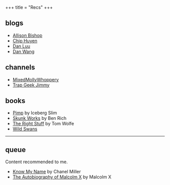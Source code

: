 +++
title = "Recs"
+++

## blogs 
- [Allison Bishop](https://www.thecomputersciencecomedian.com/)
- [Chip Huyen](https://huyenchip.com/)
- [Dan Luu](https://danluu.com/)
- [Dan Wang](https://danwang.co/)

## channels
- [MixedMollyWhoppery](https://www.youtube.com/channel/UCGk3BLFNe8cCmE9dkutQBfg)
- [Trap Geek Jimmy](https://www.youtube.com/c/TrapGeek/videos) 

## books
- [Pimp](https://www.youtube.com/watch?v=RysEc8aUcdM) by Iceberg Slim
- [Skunk Works](https://www.goodreads.com/book/show/101438.Skunk_Works) by Ben Rich
- [The Right Stuff](https://www.goodreads.com/book/show/8146619-the-right-stuff) by Tom Wolfe
- [Wild Swans](https://www.goodreads.com/book/show/1848.Wild_Swans)

---

## queue
Content recommended to me.

- [Know My Name](https://www.goodreads.com/book/show/50196744-know-my-name) by Chanel Miller
- [The Autobiography of Malcolm X](https://www.goodreads.com/book/show/92057.The_Autobiography_of_Malcolm_X) by Malcolm X
